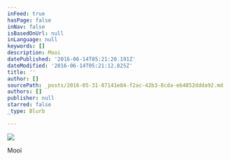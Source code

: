 ```yaml
---
inFeed: true
hasPage: false
inNav: false
isBasedOnUrl: null
inLanguage: null
keywords: []
description: Mooi
datePublished: '2016-06-14T05:21:20.191Z'
dateModified: '2016-06-14T05:21:12.825Z'
title: ''
author: []
sourcePath: _posts/2016-05-31-07141e84-f2ac-42b3-8cda-eb4852ddda92.md
authors: []
publisher: null
starred: false
_type: Blurb

---
```

![](https://the-grid-user-content.s3-us-west-2.amazonaws.com/48cdd5f0-c992-47dc-b949-1a76ea717b1a.jpg)

Mooi